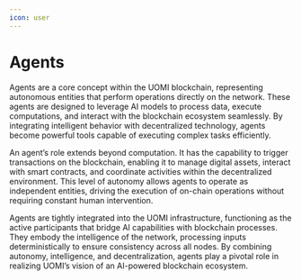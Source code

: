 ```yaml
---
icon: user
---
```


# Agents

Agents are a core concept within the UOMI blockchain, representing autonomous entities that perform operations directly on the network. These agents are designed to leverage AI models to process data, execute computations, and interact with the blockchain ecosystem seamlessly. By integrating intelligent behavior with decentralized technology, agents become powerful tools capable of executing complex tasks efficiently.

An agent’s role extends beyond computation. It has the capability to trigger transactions on the blockchain, enabling it to manage digital assets, interact with smart contracts, and coordinate activities within the decentralized environment. This level of autonomy allows agents to operate as independent entities, driving the execution of on-chain operations without requiring constant human intervention.

Agents are tightly integrated into the UOMI infrastructure, functioning as the active participants that bridge AI capabilities with blockchain processes. They embody the intelligence of the network, processing inputs deterministically to ensure consistency across all nodes. By combining autonomy, intelligence, and decentralization, agents play a pivotal role in realizing UOMI’s vision of an AI-powered blockchain ecosystem.
